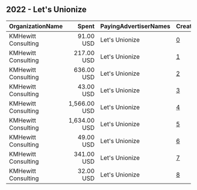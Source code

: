 ## 2022 - Let's Unionize 
|OrganizationName|Spent|PayingAdvertiserNames|CreativeUrls|Impressions|Genders|AgeBrackets|CountryCodes|BillingAddresses|CandidateBallotInformation|
|:---|---:|:---|:---|---:|:---|:---|:---|:---|:---|
|KMHewitt Consulting|91.00 USD|Let's Unionize|[0](https://www.snap.com/political-ads/asset/580501caf7a3789f0cdda65d8651a04b9daaab527aa8ae2f0534ca3bb1855619?mediaType=mp4)|5,769||18-35|united states|US||
|KMHewitt Consulting|217.00 USD|Let's Unionize|[1](https://www.snap.com/political-ads/asset/a2b40a7f2122f75780d717d95791e615a27ee9d999cb0045aea07b10d436d2bb?mediaType=mp4)|21,304||18-35|united states|US||
|KMHewitt Consulting|636.00 USD|Let's Unionize|[2](https://www.snap.com/political-ads/asset/580501caf7a3789f0cdda65d8651a04b9daaab527aa8ae2f0534ca3bb1855619?mediaType=mp4)|42,198||18-35|united states|US||
|KMHewitt Consulting|43.00 USD|Let's Unionize|[3](https://www.snap.com/political-ads/asset/3dd8467670860b159fab82219978bf96fc04b9c9fb4c001490694cbe791df229?mediaType=mp4)|2,847||18-35|united states|US||
|KMHewitt Consulting|1,566.00 USD|Let's Unionize|[4](https://www.snap.com/political-ads/asset/a2b40a7f2122f75780d717d95791e615a27ee9d999cb0045aea07b10d436d2bb?mediaType=mp4)|145,015||18-35|united states|US||
|KMHewitt Consulting|1,634.00 USD|Let's Unionize|[5](https://www.snap.com/political-ads/asset/5b5313c3d5c3d96e28cafd8b24806d68369e474ae2b5afcbd0f1479258980753?mediaType=mp4)|157,159||18-35|united states|US||
|KMHewitt Consulting|49.00 USD|Let's Unionize|[6](https://www.snap.com/political-ads/asset/5b5313c3d5c3d96e28cafd8b24806d68369e474ae2b5afcbd0f1479258980753?mediaType=mp4)|4,761||18-35|united states|US||
|KMHewitt Consulting|341.00 USD|Let's Unionize|[7](https://www.snap.com/political-ads/asset/3ed7b07e947d9caf2f654650cf279f3942b08ea99caef6f1e2d9a527705e2ec5?mediaType=mp4)|36,255||18-35|united states|US||
|KMHewitt Consulting|32.00 USD|Let's Unionize|[8](https://www.snap.com/political-ads/asset/f50b700f4c9736dfde677fc771a31ac930b2bc3f2c2a848b576d3c5f359ff0a2?mediaType=mp4)|3,171||18-35|united states|US||
